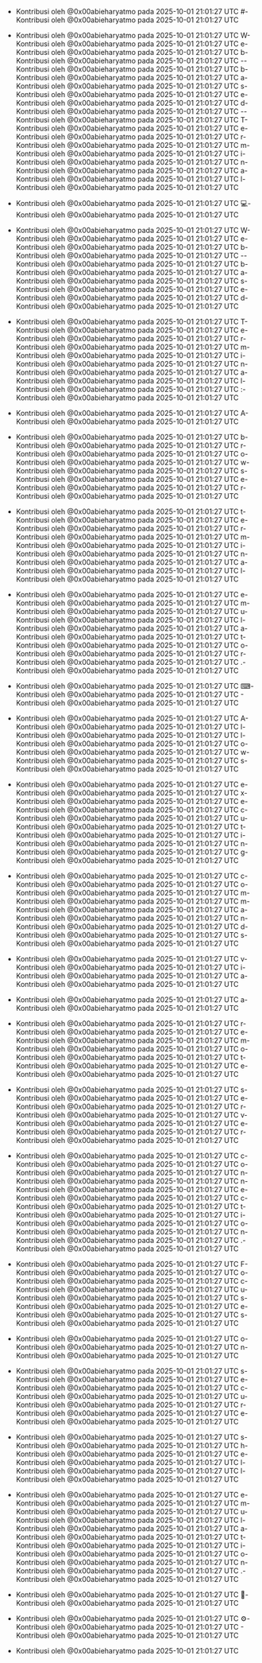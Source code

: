 - Kontribusi oleh @0x00abieharyatmo pada 2025-10-01 21:01:27 UTC
#- Kontribusi oleh @0x00abieharyatmo pada 2025-10-01 21:01:27 UTC
 - Kontribusi oleh @0x00abieharyatmo pada 2025-10-01 21:01:27 UTC
W- Kontribusi oleh @0x00abieharyatmo pada 2025-10-01 21:01:27 UTC
e- Kontribusi oleh @0x00abieharyatmo pada 2025-10-01 21:01:27 UTC
b- Kontribusi oleh @0x00abieharyatmo pada 2025-10-01 21:01:27 UTC
-- Kontribusi oleh @0x00abieharyatmo pada 2025-10-01 21:01:27 UTC
b- Kontribusi oleh @0x00abieharyatmo pada 2025-10-01 21:01:27 UTC
a- Kontribusi oleh @0x00abieharyatmo pada 2025-10-01 21:01:27 UTC
s- Kontribusi oleh @0x00abieharyatmo pada 2025-10-01 21:01:27 UTC
e- Kontribusi oleh @0x00abieharyatmo pada 2025-10-01 21:01:27 UTC
d- Kontribusi oleh @0x00abieharyatmo pada 2025-10-01 21:01:27 UTC
-- Kontribusi oleh @0x00abieharyatmo pada 2025-10-01 21:01:27 UTC
T- Kontribusi oleh @0x00abieharyatmo pada 2025-10-01 21:01:27 UTC
e- Kontribusi oleh @0x00abieharyatmo pada 2025-10-01 21:01:27 UTC
r- Kontribusi oleh @0x00abieharyatmo pada 2025-10-01 21:01:27 UTC
m- Kontribusi oleh @0x00abieharyatmo pada 2025-10-01 21:01:27 UTC
i- Kontribusi oleh @0x00abieharyatmo pada 2025-10-01 21:01:27 UTC
n- Kontribusi oleh @0x00abieharyatmo pada 2025-10-01 21:01:27 UTC
a- Kontribusi oleh @0x00abieharyatmo pada 2025-10-01 21:01:27 UTC
l- Kontribusi oleh @0x00abieharyatmo pada 2025-10-01 21:01:27 UTC

- Kontribusi oleh @0x00abieharyatmo pada 2025-10-01 21:01:27 UTC
💻- Kontribusi oleh @0x00abieharyatmo pada 2025-10-01 21:01:27 UTC
 - Kontribusi oleh @0x00abieharyatmo pada 2025-10-01 21:01:27 UTC
W- Kontribusi oleh @0x00abieharyatmo pada 2025-10-01 21:01:27 UTC
e- Kontribusi oleh @0x00abieharyatmo pada 2025-10-01 21:01:27 UTC
b- Kontribusi oleh @0x00abieharyatmo pada 2025-10-01 21:01:27 UTC
-- Kontribusi oleh @0x00abieharyatmo pada 2025-10-01 21:01:27 UTC
b- Kontribusi oleh @0x00abieharyatmo pada 2025-10-01 21:01:27 UTC
a- Kontribusi oleh @0x00abieharyatmo pada 2025-10-01 21:01:27 UTC
s- Kontribusi oleh @0x00abieharyatmo pada 2025-10-01 21:01:27 UTC
e- Kontribusi oleh @0x00abieharyatmo pada 2025-10-01 21:01:27 UTC
d- Kontribusi oleh @0x00abieharyatmo pada 2025-10-01 21:01:27 UTC
 - Kontribusi oleh @0x00abieharyatmo pada 2025-10-01 21:01:27 UTC
T- Kontribusi oleh @0x00abieharyatmo pada 2025-10-01 21:01:27 UTC
e- Kontribusi oleh @0x00abieharyatmo pada 2025-10-01 21:01:27 UTC
r- Kontribusi oleh @0x00abieharyatmo pada 2025-10-01 21:01:27 UTC
m- Kontribusi oleh @0x00abieharyatmo pada 2025-10-01 21:01:27 UTC
i- Kontribusi oleh @0x00abieharyatmo pada 2025-10-01 21:01:27 UTC
n- Kontribusi oleh @0x00abieharyatmo pada 2025-10-01 21:01:27 UTC
a- Kontribusi oleh @0x00abieharyatmo pada 2025-10-01 21:01:27 UTC
l- Kontribusi oleh @0x00abieharyatmo pada 2025-10-01 21:01:27 UTC
:- Kontribusi oleh @0x00abieharyatmo pada 2025-10-01 21:01:27 UTC
 - Kontribusi oleh @0x00abieharyatmo pada 2025-10-01 21:01:27 UTC
A- Kontribusi oleh @0x00abieharyatmo pada 2025-10-01 21:01:27 UTC
 - Kontribusi oleh @0x00abieharyatmo pada 2025-10-01 21:01:27 UTC
b- Kontribusi oleh @0x00abieharyatmo pada 2025-10-01 21:01:27 UTC
r- Kontribusi oleh @0x00abieharyatmo pada 2025-10-01 21:01:27 UTC
o- Kontribusi oleh @0x00abieharyatmo pada 2025-10-01 21:01:27 UTC
w- Kontribusi oleh @0x00abieharyatmo pada 2025-10-01 21:01:27 UTC
s- Kontribusi oleh @0x00abieharyatmo pada 2025-10-01 21:01:27 UTC
e- Kontribusi oleh @0x00abieharyatmo pada 2025-10-01 21:01:27 UTC
r- Kontribusi oleh @0x00abieharyatmo pada 2025-10-01 21:01:27 UTC
 - Kontribusi oleh @0x00abieharyatmo pada 2025-10-01 21:01:27 UTC
t- Kontribusi oleh @0x00abieharyatmo pada 2025-10-01 21:01:27 UTC
e- Kontribusi oleh @0x00abieharyatmo pada 2025-10-01 21:01:27 UTC
r- Kontribusi oleh @0x00abieharyatmo pada 2025-10-01 21:01:27 UTC
m- Kontribusi oleh @0x00abieharyatmo pada 2025-10-01 21:01:27 UTC
i- Kontribusi oleh @0x00abieharyatmo pada 2025-10-01 21:01:27 UTC
n- Kontribusi oleh @0x00abieharyatmo pada 2025-10-01 21:01:27 UTC
a- Kontribusi oleh @0x00abieharyatmo pada 2025-10-01 21:01:27 UTC
l- Kontribusi oleh @0x00abieharyatmo pada 2025-10-01 21:01:27 UTC
 - Kontribusi oleh @0x00abieharyatmo pada 2025-10-01 21:01:27 UTC
e- Kontribusi oleh @0x00abieharyatmo pada 2025-10-01 21:01:27 UTC
m- Kontribusi oleh @0x00abieharyatmo pada 2025-10-01 21:01:27 UTC
u- Kontribusi oleh @0x00abieharyatmo pada 2025-10-01 21:01:27 UTC
l- Kontribusi oleh @0x00abieharyatmo pada 2025-10-01 21:01:27 UTC
a- Kontribusi oleh @0x00abieharyatmo pada 2025-10-01 21:01:27 UTC
t- Kontribusi oleh @0x00abieharyatmo pada 2025-10-01 21:01:27 UTC
o- Kontribusi oleh @0x00abieharyatmo pada 2025-10-01 21:01:27 UTC
r- Kontribusi oleh @0x00abieharyatmo pada 2025-10-01 21:01:27 UTC
.- Kontribusi oleh @0x00abieharyatmo pada 2025-10-01 21:01:27 UTC
 - Kontribusi oleh @0x00abieharyatmo pada 2025-10-01 21:01:27 UTC
⌨- Kontribusi oleh @0x00abieharyatmo pada 2025-10-01 21:01:27 UTC
️- Kontribusi oleh @0x00abieharyatmo pada 2025-10-01 21:01:27 UTC
 - Kontribusi oleh @0x00abieharyatmo pada 2025-10-01 21:01:27 UTC
A- Kontribusi oleh @0x00abieharyatmo pada 2025-10-01 21:01:27 UTC
l- Kontribusi oleh @0x00abieharyatmo pada 2025-10-01 21:01:27 UTC
l- Kontribusi oleh @0x00abieharyatmo pada 2025-10-01 21:01:27 UTC
o- Kontribusi oleh @0x00abieharyatmo pada 2025-10-01 21:01:27 UTC
w- Kontribusi oleh @0x00abieharyatmo pada 2025-10-01 21:01:27 UTC
s- Kontribusi oleh @0x00abieharyatmo pada 2025-10-01 21:01:27 UTC
 - Kontribusi oleh @0x00abieharyatmo pada 2025-10-01 21:01:27 UTC
e- Kontribusi oleh @0x00abieharyatmo pada 2025-10-01 21:01:27 UTC
x- Kontribusi oleh @0x00abieharyatmo pada 2025-10-01 21:01:27 UTC
e- Kontribusi oleh @0x00abieharyatmo pada 2025-10-01 21:01:27 UTC
c- Kontribusi oleh @0x00abieharyatmo pada 2025-10-01 21:01:27 UTC
u- Kontribusi oleh @0x00abieharyatmo pada 2025-10-01 21:01:27 UTC
t- Kontribusi oleh @0x00abieharyatmo pada 2025-10-01 21:01:27 UTC
i- Kontribusi oleh @0x00abieharyatmo pada 2025-10-01 21:01:27 UTC
n- Kontribusi oleh @0x00abieharyatmo pada 2025-10-01 21:01:27 UTC
g- Kontribusi oleh @0x00abieharyatmo pada 2025-10-01 21:01:27 UTC
 - Kontribusi oleh @0x00abieharyatmo pada 2025-10-01 21:01:27 UTC
c- Kontribusi oleh @0x00abieharyatmo pada 2025-10-01 21:01:27 UTC
o- Kontribusi oleh @0x00abieharyatmo pada 2025-10-01 21:01:27 UTC
m- Kontribusi oleh @0x00abieharyatmo pada 2025-10-01 21:01:27 UTC
m- Kontribusi oleh @0x00abieharyatmo pada 2025-10-01 21:01:27 UTC
a- Kontribusi oleh @0x00abieharyatmo pada 2025-10-01 21:01:27 UTC
n- Kontribusi oleh @0x00abieharyatmo pada 2025-10-01 21:01:27 UTC
d- Kontribusi oleh @0x00abieharyatmo pada 2025-10-01 21:01:27 UTC
s- Kontribusi oleh @0x00abieharyatmo pada 2025-10-01 21:01:27 UTC
 - Kontribusi oleh @0x00abieharyatmo pada 2025-10-01 21:01:27 UTC
v- Kontribusi oleh @0x00abieharyatmo pada 2025-10-01 21:01:27 UTC
i- Kontribusi oleh @0x00abieharyatmo pada 2025-10-01 21:01:27 UTC
a- Kontribusi oleh @0x00abieharyatmo pada 2025-10-01 21:01:27 UTC
 - Kontribusi oleh @0x00abieharyatmo pada 2025-10-01 21:01:27 UTC
a- Kontribusi oleh @0x00abieharyatmo pada 2025-10-01 21:01:27 UTC
 - Kontribusi oleh @0x00abieharyatmo pada 2025-10-01 21:01:27 UTC
r- Kontribusi oleh @0x00abieharyatmo pada 2025-10-01 21:01:27 UTC
e- Kontribusi oleh @0x00abieharyatmo pada 2025-10-01 21:01:27 UTC
m- Kontribusi oleh @0x00abieharyatmo pada 2025-10-01 21:01:27 UTC
o- Kontribusi oleh @0x00abieharyatmo pada 2025-10-01 21:01:27 UTC
t- Kontribusi oleh @0x00abieharyatmo pada 2025-10-01 21:01:27 UTC
e- Kontribusi oleh @0x00abieharyatmo pada 2025-10-01 21:01:27 UTC
 - Kontribusi oleh @0x00abieharyatmo pada 2025-10-01 21:01:27 UTC
s- Kontribusi oleh @0x00abieharyatmo pada 2025-10-01 21:01:27 UTC
e- Kontribusi oleh @0x00abieharyatmo pada 2025-10-01 21:01:27 UTC
r- Kontribusi oleh @0x00abieharyatmo pada 2025-10-01 21:01:27 UTC
v- Kontribusi oleh @0x00abieharyatmo pada 2025-10-01 21:01:27 UTC
e- Kontribusi oleh @0x00abieharyatmo pada 2025-10-01 21:01:27 UTC
r- Kontribusi oleh @0x00abieharyatmo pada 2025-10-01 21:01:27 UTC
 - Kontribusi oleh @0x00abieharyatmo pada 2025-10-01 21:01:27 UTC
c- Kontribusi oleh @0x00abieharyatmo pada 2025-10-01 21:01:27 UTC
o- Kontribusi oleh @0x00abieharyatmo pada 2025-10-01 21:01:27 UTC
n- Kontribusi oleh @0x00abieharyatmo pada 2025-10-01 21:01:27 UTC
n- Kontribusi oleh @0x00abieharyatmo pada 2025-10-01 21:01:27 UTC
e- Kontribusi oleh @0x00abieharyatmo pada 2025-10-01 21:01:27 UTC
c- Kontribusi oleh @0x00abieharyatmo pada 2025-10-01 21:01:27 UTC
t- Kontribusi oleh @0x00abieharyatmo pada 2025-10-01 21:01:27 UTC
i- Kontribusi oleh @0x00abieharyatmo pada 2025-10-01 21:01:27 UTC
o- Kontribusi oleh @0x00abieharyatmo pada 2025-10-01 21:01:27 UTC
n- Kontribusi oleh @0x00abieharyatmo pada 2025-10-01 21:01:27 UTC
.- Kontribusi oleh @0x00abieharyatmo pada 2025-10-01 21:01:27 UTC
 - Kontribusi oleh @0x00abieharyatmo pada 2025-10-01 21:01:27 UTC
F- Kontribusi oleh @0x00abieharyatmo pada 2025-10-01 21:01:27 UTC
o- Kontribusi oleh @0x00abieharyatmo pada 2025-10-01 21:01:27 UTC
c- Kontribusi oleh @0x00abieharyatmo pada 2025-10-01 21:01:27 UTC
u- Kontribusi oleh @0x00abieharyatmo pada 2025-10-01 21:01:27 UTC
s- Kontribusi oleh @0x00abieharyatmo pada 2025-10-01 21:01:27 UTC
e- Kontribusi oleh @0x00abieharyatmo pada 2025-10-01 21:01:27 UTC
s- Kontribusi oleh @0x00abieharyatmo pada 2025-10-01 21:01:27 UTC
 - Kontribusi oleh @0x00abieharyatmo pada 2025-10-01 21:01:27 UTC
o- Kontribusi oleh @0x00abieharyatmo pada 2025-10-01 21:01:27 UTC
n- Kontribusi oleh @0x00abieharyatmo pada 2025-10-01 21:01:27 UTC
 - Kontribusi oleh @0x00abieharyatmo pada 2025-10-01 21:01:27 UTC
s- Kontribusi oleh @0x00abieharyatmo pada 2025-10-01 21:01:27 UTC
e- Kontribusi oleh @0x00abieharyatmo pada 2025-10-01 21:01:27 UTC
c- Kontribusi oleh @0x00abieharyatmo pada 2025-10-01 21:01:27 UTC
u- Kontribusi oleh @0x00abieharyatmo pada 2025-10-01 21:01:27 UTC
r- Kontribusi oleh @0x00abieharyatmo pada 2025-10-01 21:01:27 UTC
e- Kontribusi oleh @0x00abieharyatmo pada 2025-10-01 21:01:27 UTC
 - Kontribusi oleh @0x00abieharyatmo pada 2025-10-01 21:01:27 UTC
s- Kontribusi oleh @0x00abieharyatmo pada 2025-10-01 21:01:27 UTC
h- Kontribusi oleh @0x00abieharyatmo pada 2025-10-01 21:01:27 UTC
e- Kontribusi oleh @0x00abieharyatmo pada 2025-10-01 21:01:27 UTC
l- Kontribusi oleh @0x00abieharyatmo pada 2025-10-01 21:01:27 UTC
l- Kontribusi oleh @0x00abieharyatmo pada 2025-10-01 21:01:27 UTC
 - Kontribusi oleh @0x00abieharyatmo pada 2025-10-01 21:01:27 UTC
e- Kontribusi oleh @0x00abieharyatmo pada 2025-10-01 21:01:27 UTC
m- Kontribusi oleh @0x00abieharyatmo pada 2025-10-01 21:01:27 UTC
u- Kontribusi oleh @0x00abieharyatmo pada 2025-10-01 21:01:27 UTC
l- Kontribusi oleh @0x00abieharyatmo pada 2025-10-01 21:01:27 UTC
a- Kontribusi oleh @0x00abieharyatmo pada 2025-10-01 21:01:27 UTC
t- Kontribusi oleh @0x00abieharyatmo pada 2025-10-01 21:01:27 UTC
i- Kontribusi oleh @0x00abieharyatmo pada 2025-10-01 21:01:27 UTC
o- Kontribusi oleh @0x00abieharyatmo pada 2025-10-01 21:01:27 UTC
n- Kontribusi oleh @0x00abieharyatmo pada 2025-10-01 21:01:27 UTC
.- Kontribusi oleh @0x00abieharyatmo pada 2025-10-01 21:01:27 UTC
 - Kontribusi oleh @0x00abieharyatmo pada 2025-10-01 21:01:27 UTC
📡- Kontribusi oleh @0x00abieharyatmo pada 2025-10-01 21:01:27 UTC
 - Kontribusi oleh @0x00abieharyatmo pada 2025-10-01 21:01:27 UTC
⚙- Kontribusi oleh @0x00abieharyatmo pada 2025-10-01 21:01:27 UTC
️- Kontribusi oleh @0x00abieharyatmo pada 2025-10-01 21:01:27 UTC

- Kontribusi oleh @0x00abieharyatmo pada 2025-10-01 21:01:27 UTC
